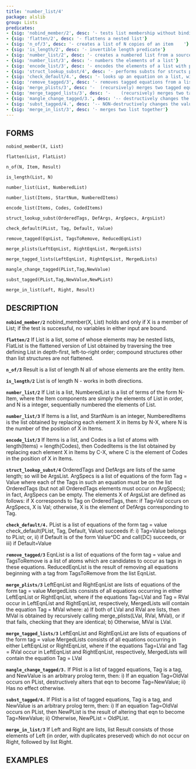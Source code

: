 ```yaml
---
title: 'number_list/4'
package: alslib
group: Lists
predicates:
- {sig: 'nobind_member/2', desc: '- tests list membership without binding any variables'}
- {sig: 'flatten/2', desc: '- flattens a nested list'}
- {sig: 'n_of/3', desc: '- creates a list of N copies of an item	'}
- {sig: 'is_length/2', desc: '- invertible length predicate'}
- {sig: 'number_list/2', desc: '- creates a numbered list from a source list'}
- {sig: 'number_list/3', desc: '- numbers the elements of a list'}
- {sig: 'encode_list/3', desc: '- encodes the elements of a list with provided codes'}
- {sig: 'struct_lookup_subst/4', desc: '- performs substs for structs package constructors'}
- {sig: 'check_default/4.', desc: '- looks up an equation on a list, with default'}
- {sig: 'remove_tagged/3', desc: '-	removes tagged equations from a list'}
- {sig: 'merge_plists/3', desc: '-	(recursively) merges two tagged equation lists'}
- {sig: 'merge_tagged_lists/3', desc: '-	(recursively) merges two tagged equation lists'}
- {sig: 'mangle_change_tagged/3.', desc: '-- destructively changes the value of a tagged eqn'}
- {sig: 'subst_tagged/4.', desc: '-- NON-destructively changes the value of a tagged eqn'}
- {sig: 'merge_in_list/3', desc: '- merges two list together'}
---
```

## FORMS

`nobind_member(X, List)`

`flatten(List, FlatList)`

`n_of(N, Item, Result)`

`is_length(List, N)`

`number_list(List, NumberedList)`

`number_list(Items, StartNum, NumberedItems)`

`encode_list(Items, Codes, CodedItems)`

`struct_lookup_subst(OrderedTags, DefArgs, ArgSpecs, ArgsList)`

`check_default(PList, Tag, Default, Value)`

`remove_tagged(EqnList, TagsToRemove, ReducedEqnList)`

`merge_plists(LeftEqnList, RightEqnList, MergedLists)`

`merge_tagged_lists(LeftEqnList, RightEqnList, MergedLists)`

`mangle_change_tagged(PList,Tag,NewValue)`

`subst_tagged(PList,Tag,NewValue,NewPList)`

`merge_in_list(Left, Right, Result)`

## DESCRIPTION

**`nobind_member/2`** nobind_member(X, List) holds and only if X is a member of List;
    if the test is successful, no variables in either input are bound.

**`flatten/2`** If List is a list, some of whose elements may be nested lists,
    FlatList is the flattened version of List obtained by traversing
    the tree defining List in depth-first, left-to-right order;
    compound structures other than list structures are not flattened.

**`n_of/3`** Result is a list of length N all of whose elements are the entity
    Item.

**`is_length/2`** List is of length N - works in both directions.

**`number_list/2`** If List is a list, NumberedList is a list of terms of the form
    N-Item, where the Item components are simply the elements of List
    in order, and N is a integer, sequentially numbered the elements
    of List.

**`number_list/3`** If Items is a list, and StartNum is an integer, NumberedItems is
    the list obtained by replacing each element X in Items by N-X,
    where N is the number of the position of X in Items.

**`encode_list/3`** If Items is a list, and Codes is a list of atoms with
    length(Items) = length(Codes), then CodedItems is
    the list obtained by replacing each element X in Items by C-X,
    where C is the element of Codes in the position of X in Items.

**`struct_lookup_subst/4`** OrderedTags and DefArgs are lists of the same length; so will be ArgsList.
    ArgSpecs is a list of equations of the form
    Tag = Value
    where each of the Tags in such an equation must be on the list
    OrderedTags (but not all OrderedTags elements must occur on ArgSpecs);
    in fact, ArgSpecs can be empty.  The elements X of ArgsList are defined
    as follows:  if X corresponds to Tag on OrderedTags, then: if Tag=Val
    occurs on ArgSpecs, X is Val; otherwise, X is the element of DefArgs
    corresponding to Tag.

**`check_default/4.`** PList is a list of equations of the form
    tag = value
    check_default(PList, Tag, Default, Value) succeeds if:
    i)	 Tag=Value belongs to PList; or,
    ii)	 if Default is of the form Value^DC and call(DC) succeeds, or
    iii) if Default=Value

**`remove_tagged/3`** EqnList is a list of equations of the form
    tag = value
    and TagsToRemove is a list of atoms which are candidates
    to occur as tags in these equations.  ReducedEqnList is
    the result of removing all equations beginning with a
    tag from TagsToRemove from the list EqnList.

**`merge_plists/3`** LeftEqnList and RightEqnList are lists of equations of the form
    tag = value
    MergedLists consists of all equations occurring in either
    LeftEqnList or RightEqnList, where if the equations
    Tag=LVal    and Tag = RVal
    occur in LeftEqnList and RightEqnList, respectively,
    MergedLists will contain the equation
    Tag = MVal
    where:
    a)	If both of LVal and RVal are lists, then MVal is obtained by
    recursively calling merge_plists(LVal, RVal, MVal), or if
    that fails, checking that they are identical;
    b)	Otherwise, MVal is LVal.

**`merge_tagged_lists/3`** LeftEqnList and RightEqnList are lists of equations of the form
    tag = value
    MergedLists consists of all equations occurring in either
    LeftEqnList or RightEqnList, where if the equations
    Tag=LVal    and Tag = RVal
    occur in LeftEqnList and RightEqnList, respectively,
    MergedLists will contain the equation
    Tag = LVal

**`mangle_change_tagged/3.`** If Plist is a list of tagged equations, Tag is a tag,
    and NewValue is an arbitrary prolog term, then:
    i)	If an equation Tag=OldVal occurs on PList,
    destructively alters that eqn to become Tag=NewValue;
    ii)	Has no effect otherwise.

**`subst_tagged/4.`** If Plist is a list of tagged equations, Tag is a tag,
    and NewValue is an arbitrary prolog term, then:
    i)	If an equation Tag=OldVal occurs on PList,
    then NewPList is the result of altering that eqn
    to become Tag=NewValue;
    ii)	Otherwise, NewPList = OldPList.

**`merge_in_list/3`** If Left and Right are lists, list Result consists of those
    elements of Left (in order, with duplicates preserved)
    which do not occur on Right, followed by list Right.

## EXAMPLES

